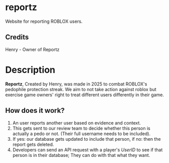 # reportz
Website for reporting ROBLOX users.

## Credits
Henry - Owner of Reportz

# Description

**Reportz**, Created by Henry, was made in 2025 to combat ROBLOX's pedophile protection streak. We aim to not take action against roblox but exercise game owners' right to treat different users differently in their game. 

## How does it work?
1. An user reports another user based on evidence and context.
2. This gets sent to our review team to decide whether this person is actually a pedo or not. (Their full username needs to be included).
3. If yes: our database gets updated to include that person, if no: then the report gets deleted.
4. Developers can send an API request with a player's *UserID* to see if that person is in their database; They can do with that what they want.